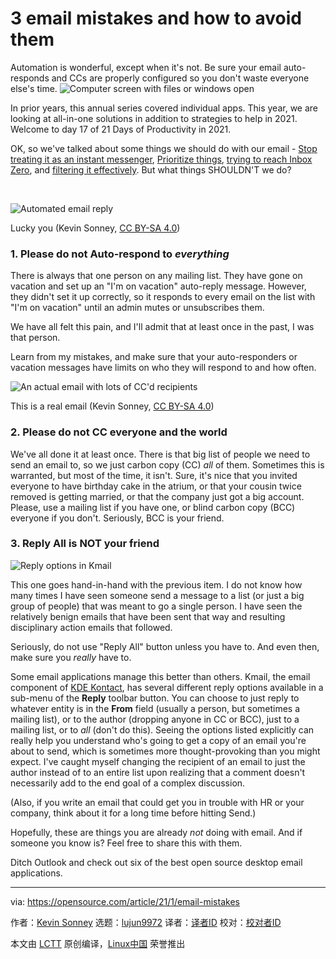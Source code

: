 [#]: collector: (lujun9972)
[#]: translator: ( )
[#]: reviewer: ( )
[#]: publisher: ( )
[#]: url: ( )
[#]: subject: (3 email mistakes and how to avoid them)
[#]: via: (https://opensource.com/article/21/1/email-mistakes)
[#]: author: (Kevin Sonney https://opensource.com/users/ksonney)

3 email mistakes and how to avoid them
======
Automation is wonderful, except when it's not. Be sure your email
auto-responds and CCs are properly configured so you don't waste
everyone else's time.
![Computer screen with files or windows open][1]

In prior years, this annual series covered individual apps. This year, we are looking at all-in-one solutions in addition to strategies to help in 2021. Welcome to day 17 of 21 Days of Productivity in 2021.

OK, so we've talked about some things we should do with our email - [Stop treating it as an instant messenger][2], [Prioritize things][3], [trying to reach Inbox Zero][4], and [filtering it effectively][5]. But what things SHOULDN'T we do?

 

![Automated email reply][6]

Lucky you (Kevin Sonney, [CC BY-SA 4.0][7])

### 1\. Please do not Auto-respond to _everything_

There is always that one person on any mailing list. They have gone on vacation and set up an "I'm on vacation" auto-reply message. However, they didn't set it up correctly, so it responds to every email on the list with "I'm on vacation" until an admin mutes or unsubscribes them.

We have all felt this pain, and I'll admit that at least once in the past, I was that person.

Learn from my mistakes, and make sure that your auto-responders or vacation messages have limits on who they will respond to and how often.

![An actual email with lots of CC'd recipients][8]

This is a real email (Kevin Sonney, [CC BY-SA 4.0][7])

### 2\. Please do not CC everyone and the world

We've all done it at least once. There is that big list of people we need to send an email to, so we just carbon copy (CC) _all_ of them. Sometimes this is warranted, but most of the time, it isn't. Sure, it's nice that you invited everyone to have birthday cake in the atrium, or that your cousin twice removed is getting married, or that the company just got a big account. Please, use a mailing list if you have one, or blind carbon copy (BCC) everyone if you don't. Seriously, BCC is your friend.

### 3\. Reply All is NOT your friend

![Reply options in Kmail][9]

This one goes hand-in-hand with the previous item. I do not know how many times I have seen someone send a message to a list (or just a big group of people) that was meant to go a single person. I have seen the relatively benign emails that have been sent that way and resulting disciplinary action emails that followed.

Seriously, do not use "Reply All" button unless you have to. And even then, make sure you _really_ have to.

Some email applications manage this better than others. Kmail, the email component of [KDE Kontact][10], has several different reply options available in a sub-menu of the **Reply** toolbar button. You can choose to just reply to whatever entity is in the **From** field (usually a person, but sometimes a mailing list), or to the author (dropping anyone in CC or BCC), just to a mailing list, or to _all_ (don't do this). Seeing the options listed explicitly can really help you understand who's going to get a copy of an email you're about to send, which is sometimes more thought-provoking than you might expect. I've caught myself changing the recipient of an email to just the author instead of to an entire list upon realizing that a comment doesn't necessarily add to the end goal of a complex discussion.

(Also, if you write an email that could get you in trouble with HR or your company, think about it for a long time before hitting Send.)

Hopefully, these are things you are already _not_ doing with email. And if someone you know is? Feel free to share this with them.

Ditch Outlook and check out six of the best open source desktop email applications.

--------------------------------------------------------------------------------

via: https://opensource.com/article/21/1/email-mistakes

作者：[Kevin Sonney][a]
选题：[lujun9972][b]
译者：[译者ID](https://github.com/译者ID)
校对：[校对者ID](https://github.com/校对者ID)

本文由 [LCTT](https://github.com/LCTT/TranslateProject) 原创编译，[Linux中国](https://linux.cn/) 荣誉推出

[a]: https://opensource.com/users/ksonney
[b]: https://github.com/lujun9972
[1]: https://opensource.com/sites/default/files/styles/image-full-size/public/lead-images/browser_screen_windows_files.png?itok=kLTeQUbY (Computer screen with files or windows open)
[2]: https://opensource.com/article/21/1/email-rules
[3]: https://opensource.com/article/21/1/prioritize-tasks
[4]: https://opensource.com/article/21/1/inbox-zero
[5]: https://opensource.com/article/21/1/email-filter
[6]: https://opensource.com/sites/default/files/day17-image1.png
[7]: https://creativecommons.org/licenses/by-sa/4.0/
[8]: https://opensource.com/sites/default/files/day17-image2.png
[9]: https://opensource.com/sites/default/files/kmail-replies.jpg (Reply options in Kmail)
[10]: https://opensource.com/article/21/1/kde-kontact
